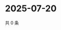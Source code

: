 # 2025-07-20

共 0 条

<!-- BEGIN ZHIHUVIDEO -->
<!-- 最后更新时间 Sun Jul 20 2025 04:12:32 GMT+0800 (China Standard Time) -->

<!-- END ZHIHUVIDEO -->
